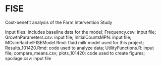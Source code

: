 # FISE
Cost-benefit analysis of the Farm Intervention Study

Input files: includes baseline data for the model;
Frequency.csv: input file;
GrowthParameters.csv: input file;
InitialCountsMPN: input file;
MCsimRachelFISEModel.Rmd: fluid milk model used for this project;
Results_101420.Rmd: code used to analyze data;
UtilityFunctions.R: input file;
compare_means.csv;
plots_101420: code used to create figures;
spoilage.csv: input file
